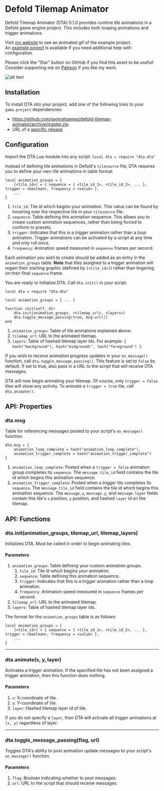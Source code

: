 # Defold Tilemap Animator
Defold Tilemap Animator (DTA) 0.1.0 provides runtime tile animations in a Defold game engine project. This includes both looping animations and trigger animations.

Visit [my website](https://gymratgames.github.io/html/extensions.html#dta) to see an animated gif of the example project.  
An [example project](https://github.com/gymratgames/defold-tilemap-animator/tree/master/example) is available if you need additional help with configuration.

Please click the "Star" button on GitHub if you find this asset to be useful!  
Consider supporting me on [Patreon](https://www.patreon.com/klaytonkowalski) if you like my work.

![alt text](https://github.com/gymratgames/defold-tilemap-animator/blob/master/assets/thumbnail.png?raw=true)

## Installation
To install DTA into your project, add one of the following links to your `game.project` dependencies:
  - https://github.com/gymratgames/defold-tilemap-animator/archive/master.zip
  - URL of a [specific release](https://github.com/gymratgames/defold-tilemap-animator/releases)

## Configuration
Import the DTA Lua module into any script:
`local dta = require "dta.dta"`

Instead of defining tile animations in Defold's `tilesource` file, DTA requires you to define your own tile animations in table format:

```
local animation_groups = {
    [<tile_id>] = { sequence = { <tile_id_1>, <tile_id_2>, ... }, trigger = <boolean>, frequency = <value> },
    ...
}
```

1. `tile_id`: Tile id which begins your animation. This value can be found by hovering over the respective tile in your `tilesource` file.
2. `sequence`: Table defining this animation sequence. This allows you to create custom animation sequences, rather than being forced to conform to presets.
3. `trigger`: Indicates that this is a *trigger* animation rather than a *loop* animation. Trigger animations can be activated by a script at any time and only roll once.
4. `frequency`: Animation speed measured in `sequence` frames per second.

Each animation you wish to create should be added as an entry in the `animation_groups` table. **Note** that tiles assigned to a trigger animation will regain their starting graphic (defined by `[<tile_id>]`) rather than lingering on their final `sequence` frame.

You are ready to initialize DTA. Call `dta.init()` in your script:

```
local dta = require "dta.dta"

local animation_groups = { ... }

function init(self, dt)
    dta.init(animation_groups, <tilemap_url>, <layers>)
    dta.toggle_message_passing(true, msg.url())
end
```

1. `animation_groups`: Table of tile animations explained above.
2. `tilemap_url`: URL to the animated tilemap.
3. `layers`: Table of hashed tilemap layer ids. For example: `{ hash("background"), hash("midground)", hash("foreground") }`.

If you wish to receive animation progress updates in your `on_message()` function, call `dta.toggle_message_passing()`. This feature is set to `false` by default. If set to true, also pass in a URL to the script that will receive DTA messages.

DTA will now begin animating your tilemap. Of course, only `trigger = false` tiles will show any activity. To animate a `trigger = true` tile, call `dta.animate()`.

## API: Properties

### dta.msg

Table for referencing messages posted to your script's `on_message()` function:

```
dta.msg = {
    animation_loop_complete = hash("animation_loop_complete"),
    animation_trigger_complete = hash("animation_trigger_complete")
}
```

1. `animation_loop_complete`: Posted when a `trigger = false` animation group completes its `sequence`. The `message.tile_id` field contains the tile id which begins this animation sequence.
2. `animation_trigger_complete`: Posted when a trigger tile completes its `sequence`. The `message.tile_id` field contains the tile id which begins this animation sequence. The `message.x`, `message.y`, and `message.layer` fields contain this tile's `x` position, `y` position, and hashed `layer` id on the tilemap.

## API: Functions

### dta.init(animation_groups, tilemap_url, tilemap_layers)

Initializes DTA. Must be called in order to begin animating tiles.

#### Parameters
1. `animation_groups`: Table defining your custom animation groups.
    1. `tile_id`: Tile id which begins your animation.
    2. `sequence`: Table defining this animation sequence.
    3. `trigger`: Indicates that this is a trigger animation rather than a loop animation.
    4. `frequency`: Animation speed measured in `sequence` frames per second.
2. `tilemap_url`: URL to the animated tilemap.
3. `layers`: Table of hashed tilemap layer ids.

The format for the `animation_groups` table is as follows:

```
local animation_groups = {
    [<tile_id>] = { sequence = { <tile_id_1>, <tile_id_2>, ... }, trigger = <boolean>, frequency = <value> },
    ...
}
```

---

### dta.animate(x, y, layer)

Activates a trigger animation. If the specified tile has not been assigned a trigger animation, then this function does nothing.

#### Parameters
1. `x`: X-coordinate of tile.
2. `y`: Y-coordinate of tile.
3. `layer`: Hashed tilemap layer id of tile.

If you do not specify a `layer`, then DTA will activate all trigger animations at `[x, y]` regardless of layer.

---

### dta.toggle_message_passing(flag, url)

Toggles DTA's ability to post animation update messages to your script's `on_message()` function.

#### Parameters
1. `flag`: Boolean indicating whether to post messages.
2. `url`: URL to the script that should receive messages.
